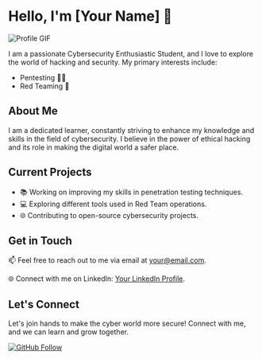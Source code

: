 # Hello, I'm [Your Name] 👋

![Profile GIF](link-to-your-gif.gif)

I am a passionate Cybersecurity Enthusiastic Student, and I love to explore the world of hacking and security. My primary interests include:

- Pentesting 🕵️‍♂️
- Red Teaming 🔴

## About Me

I am a dedicated learner, constantly striving to enhance my knowledge and skills in the field of cybersecurity. I believe in the power of ethical hacking and its role in making the digital world a safer place.

## Current Projects

- 📚 Working on improving my skills in penetration testing techniques.
- 💻 Exploring different tools used in Red Team operations.
- 🌐 Contributing to open-source cybersecurity projects.

## Get in Touch

📫 Feel free to reach out to me via email at [your@email.com](mailto:your@email.com).

🌐 Connect with me on LinkedIn: [Your LinkedIn Profile](https://www.linkedin.com/in/your-profile/).

## Let's Connect

Let's join hands to make the cyber world more secure! Connect with me, and we can learn and grow together.

[![GitHub Follow](https://img.shields.io/github/followers/your-github-username?label=Follow&style=social)](https://github.com/your-github-username)

